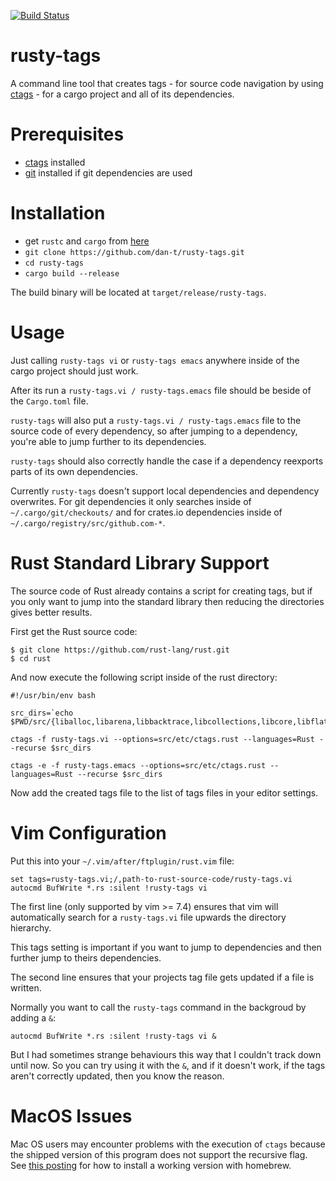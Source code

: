 [![Build Status](https://travis-ci.org/dan-t/rusty-tags.svg?branch=master)](https://travis-ci.org/dan-t/rusty-tags)

rusty-tags
==========

A command line tool that creates tags - for source code navigation by
using [ctags](<http://ctags.sourceforge.net>) - for a cargo project and all
of its dependencies.

Prerequisites
=============

* [ctags](<http://ctags.sourceforge.net>) installed
* [git](<http://git-scm.com/>) installed if git dependencies are used

Installation
============

* get `rustc` and `cargo` from [here](<http://www.rust-lang.org/install.html>)
* `git clone https://github.com/dan-t/rusty-tags.git`
* `cd rusty-tags`
* `cargo build --release`

The build binary will be located at `target/release/rusty-tags`.

Usage
=====

Just calling `rusty-tags vi` or `rusty-tags emacs` anywhere inside
of the cargo project should just work.

After its run a `rusty-tags.vi / rusty-tags.emacs` file should be beside of the
`Cargo.toml` file.

`rusty-tags` will also put a `rusty-tags.vi / rusty-tags.emacs` file to the source
code of every dependency, so after jumping to a dependency, you're able to jump
further to its dependencies.

`rusty-tags` should also correctly handle the case if a dependency reexports
parts of its own dependencies.

Currently `rusty-tags` doesn't support local dependencies and dependency overwrites.
For git dependencies it only searches inside of `~/.cargo/git/checkouts/` and for
crates.io dependencies inside of `~/.cargo/registry/src/github.com-*`.

Rust Standard Library Support
=============================

The source code of Rust already contains a script for creating tags, but
if you only want to jump into the standard library then reducing the directories
gives better results.

First get the Rust source code:

    $ git clone https://github.com/rust-lang/rust.git
    $ cd rust

And now execute the following script inside of the rust directory:

    #!/usr/bin/env bash
    
    src_dirs=`echo $PWD/src/{liballoc,libarena,libbacktrace,libcollections,libcore,libflate,libfmt_macros,libgetopts,libgraphviz,liblog,librand,librbml,libserialize,libstd,libsyntax,libterm}`
    
    ctags -f rusty-tags.vi --options=src/etc/ctags.rust --languages=Rust --recurse $src_dirs
    
    ctags -e -f rusty-tags.emacs --options=src/etc/ctags.rust --languages=Rust --recurse $src_dirs

Now add the created tags file to the list of tags files in your editor settings.

Vim Configuration
=================

Put this into your `~/.vim/after/ftplugin/rust.vim` file:

    set tags=rusty-tags.vi;/,path-to-rust-source-code/rusty-tags.vi
    autocmd BufWrite *.rs :silent !rusty-tags vi

The first line (only supported by vim >= 7.4) ensures that vim will
automatically search for a `rusty-tags.vi` file upwards the directory hierarchy.

This tags setting is important if you want to jump to dependencies and
then further jump to theirs dependencies.

The second line ensures that your projects tag file gets updated if a file is written.

Normally you want to call the `rusty-tags` command in the backgroud by adding a `&`:

    autocmd BufWrite *.rs :silent !rusty-tags vi &

But I had sometimes strange behaviours this way that I couldn't track down
until now. So you can try using it with the `&`, and if it doesn't work,
if the tags aren't correctly updated, then you know the reason.

MacOS Issues
============

Mac OS users may encounter problems with the execution of `ctags` because the shipped version
of this program does not support the recursive flag. See [this posting](http://gmarik.info/blog/2010/10/08/ctags-on-OSX) 
for how to install a working version with homebrew.
